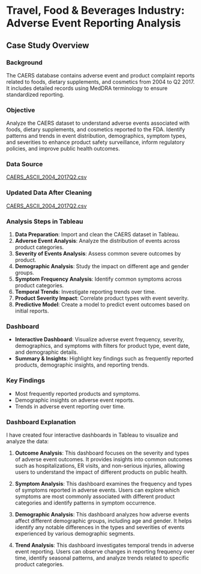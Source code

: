 # Travel, Food & Beverages Industry: Adverse Event Reporting Analysis

## Case Study Overview

### **Background**
The CAERS database contains adverse event and product complaint reports related to foods, dietary supplements, and cosmetics from 2004 to Q2 2017. It includes detailed records using MedDRA terminology to ensure standardized reporting.

### **Objective**
Analyze the CAERS dataset to understand adverse events associated with foods, dietary supplements, and cosmetics reported to the FDA. Identify patterns and trends in event distribution, demographics, symptom types, and severities to enhance product safety surveillance, inform regulatory policies, and improve public health outcomes.

### **Data Source**
[CAERS_ASCII_2004_2017Q2.csv](https://drive.google.com/file/d/1KlKIEL4e68XekgMe-rLqlR_JxuYwYQyQ/view?usp=sharing)

### **Updated Data After Cleaning**
[CAERS_ASCII_2004_2017Q2.csv](https://drive.google.com/file/d/1KlKIEL4e68XekgMe-rLqlR_JxuYwYQyQ/view)


### **Analysis Steps in Tableau**
1. **Data Preparation**: Import and clean the CAERS dataset in Tableau.
2. **Adverse Event Analysis**: Analyze the distribution of events across product categories.
3. **Severity of Events Analysis**: Assess common severe outcomes by product.
4. **Demographic Analysis**: Study the impact on different age and gender groups.
5. **Symptom Frequency Analysis**: Identify common symptoms across product categories.
6. **Temporal Trends**: Investigate reporting trends over time.
7. **Product Severity Impact**: Correlate product types with event severity.
8. **Predictive Model**: Create a model to predict event outcomes based on initial reports.

### **Dashboard**
- **Interactive Dashboard**: Visualize adverse event frequency, severity, demographics, and symptoms with filters for product type, event date, and demographic details.
- **Summary & Insights**: Highlight key findings such as frequently reported products, demographic insights, and reporting trends.

### **Key Findings**
- Most frequently reported products and symptoms.
- Demographic insights on adverse event reports.
- Trends in adverse event reporting over time.


### **Dashboard Explanation**
I have created four interactive dashboards in Tableau to visualize and analyze the data:

1. **Outcome Analysis**: This dashboard focuses on the severity and types of adverse event outcomes. It provides insights into common outcomes such as hospitalizations, ER visits, and non-serious injuries, allowing users to understand the impact of different products on public health.

2. **Symptom Analysis**: This dashboard examines the frequency and types of symptoms reported in adverse events. Users can explore which symptoms are most commonly associated with different product categories and identify patterns in symptom occurrence.

3. **Demographic Analysis**: This dashboard analyzes how adverse events affect different demographic groups, including age and gender. It helps identify any notable differences in the types and severities of events experienced by various demographic segments.

4. **Trend Analysis**: This dashboard investigates temporal trends in adverse event reporting. Users can observe changes in reporting frequency over time, identify seasonal patterns, and analyze trends related to specific product categories.

